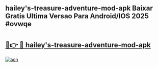 ## hailey's-treasure-adventure-mod-apk Baixar Gratis Ultima Versao Para Android/IOS 2025 #ovwqe

# <h2><a href="https://ainizakaria.my?title=hailey's-treasure-adventure-mod-apk&ref=20M">🔗👉 🔴 hailey's-treasure-adventure-mod-apk</a></h2>

[![acn](https://github.com/user-attachments/assets/0f9c940e-d8b0-45ae-aac7-cd30a18b3e1c)](https://ainizakaria.my?title=hailey's-treasure-adventure-mod-apk&ref=20M)

